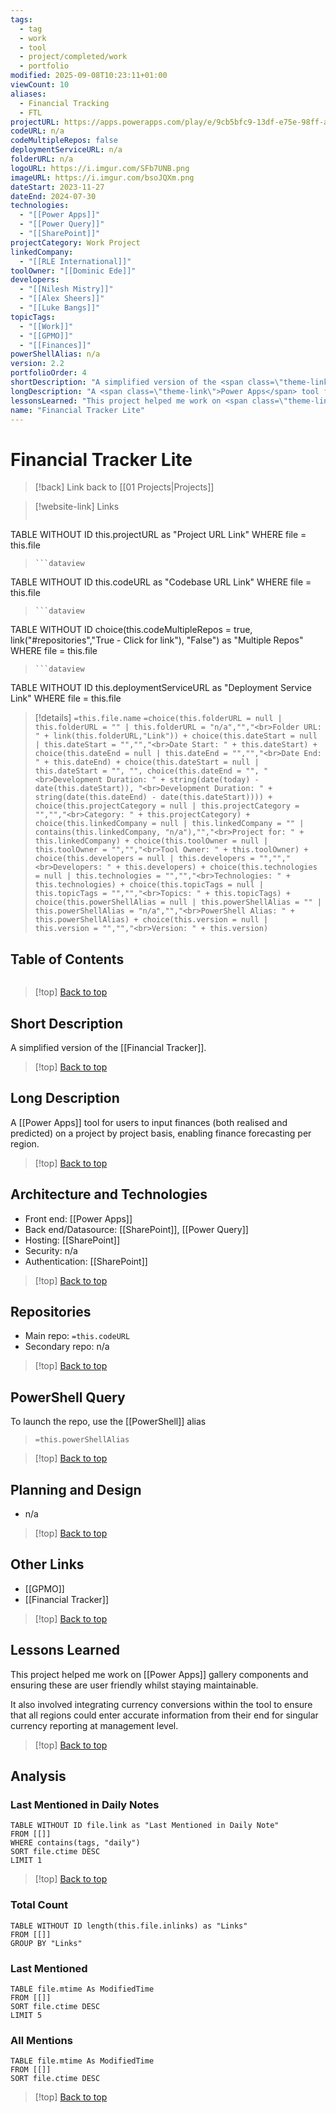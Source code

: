 ```yaml
---
tags:
  - tag
  - work
  - tool
  - project/completed/work
  - portfolio
modified: 2025-09-08T10:23:11+01:00
viewCount: 10
aliases:
  - Financial Tracking
  - FTL
projectURL: https://apps.powerapps.com/play/e/9cb5bfc9-13df-e75e-98ff-a4782f9d0f48/a/0f4944ff-c216-417f-9c3f-0a1caa4d9940?tenantId=6422ff1a-f3b5-4450-9230-ad4241884bf4&hint=4806e425-29da-4f17-aa45-7a1d3e37666b&sourcetime=1708077290794&source=portal
codeURL: n/a
codeMultipleRepos: false
deploymentServiceURL: n/a
folderURL: n/a
logoURL: https://i.imgur.com/SFb7UNB.png
imageURL: https://i.imgur.com/bsoJQXm.png
dateStart: 2023-11-27
dateEnd: 2024-07-30
technologies:
  - "[[Power Apps]]"
  - "[[Power Query]]"
  - "[[SharePoint]]"
projectCategory: Work Project
linkedCompany:
  - "[[RLE International]]"
toolOwner: "[[Dominic Ede]]"
developers:
  - "[[Nilesh Mistry]]"
  - "[[Alex Sheers]]"
  - "[[Luke Bangs]]"
topicTags:
  - "[[Work]]"
  - "[[GPMO]]"
  - "[[Finances]]"
powerShellAlias: n/a
version: 2.2
portfolioOrder: 4
shortDescription: "A simplified version of the <span class=\"theme-link\">Financial Tracker</span>."
longDescription: "A <span class=\"theme-link\">Power Apps</span> tool for users to input finances (both realised and predicted) on a project by project basis, enabling finance forecasting per region."
lessonsLearned: "This project helped me work on <span class=\"theme-link\">Power Apps</span> gallery components and ensuring these are user friendly whilst staying maintainable.<br><br>It also involved integrating currency conversions within the tool to ensure that all regions could enter accurate information from their end for singular currency reporting at management level."
name: "Financial Tracker Lite"
---
```

# Financial Tracker Lite

> [!back] Link back to [[01 Projects|Projects]]

>[!website-link] Links
> ```dataview
TABLE WITHOUT ID this.projectURL as "Project URL Link"
WHERE file = this.file
>```
>```dataview
TABLE WITHOUT ID this.codeURL as "Codebase URL Link"
WHERE file = this.file
>```
>```dataview
TABLE WITHOUT ID choice(this.codeMultipleRepos = true, link("#repositories","True - Click for link"), "False") as "Multiple Repos"
WHERE file = this.file
>```
>```dataview
TABLE WITHOUT ID this.deploymentServiceURL as "Deployment Service Link"
WHERE file = this.file

>[!details]  `=this.file.name`
>`=choice(this.folderURL = null | this.folderURL = "" | this.folderURL = "n/a","","<br>Folder URL: " + link(this.folderURL,"Link")) + choice(this.dateStart = null | this.dateStart = "","","<br>Date Start: " + this.dateStart) + choice(this.dateEnd = null | this.dateEnd = "","","<br>Date End: " + this.dateEnd) + choice(this.dateStart = null | this.dateStart = "", "", choice(this.dateEnd = "", "<br>Development Duration: " + string(date(today) - date(this.dateStart)), "<br>Development Duration: " + string(date(this.dateEnd) - date(this.dateStart)))) + choice(this.projectCategory = null | this.projectCategory = "","","<br>Category: " + this.projectCategory) + choice(this.linkedCompany = null | this.linkedCompany = "" | contains(this.linkedCompany, "n/a"),"","<br>Project for: " + this.linkedCompany) + choice(this.toolOwner = null | this.toolOwner = "","","<br>Tool Owner: " + this.toolOwner) + choice(this.developers = null | this.developers = "","","<br>Developers: " + this.developers) + choice(this.technologies = null | this.technologies = "","","<br>Technologies: " + this.technologies) + choice(this.topicTags = null | this.topicTags = "","","<br>Topics: " + this.topicTags) + choice(this.powerShellAlias = null | this.powerShellAlias = "" | this.powerShellAlias = "n/a","","<br>PowerShell Alias: " + this.powerShellAlias) + choice(this.version = null | this.version = "","","<br>Version: " + this.version)`

## Table of Contents

```table-of-contents
```

>[!top] [Back to top](#Table%20of%20Contents)

## Short Description

A simplified version of the [[Financial Tracker]].

>[!top] [Back to top](#Table%20of%20Contents)

## Long Description

A [[Power Apps]] tool for users to input finances (both realised and predicted) on a project by project basis, enabling finance forecasting per region.

>[!top] [Back to top](#Table%20of%20Contents)

## Architecture and Technologies

- Front end: [[Power Apps]]
- Back end/Datasource: [[SharePoint]], [[Power Query]]
- Hosting: [[SharePoint]]
- Security: n/a
- Authentication: [[SharePoint]]

>[!top] [Back to top](#Table%20of%20Contents)

## Repositories

- Main repo: `=this.codeURL`
- Secondary repo: n/a

>[!top] [Back to top](#Table%20of%20Contents)

## PowerShell Query

To launch the repo, use the [[PowerShell]] alias 

> `=this.powerShellAlias`

>[!top] [Back to top](#Table%20of%20Contents)

## Planning and Design

- n/a

>[!top] [Back to top](#Table%20of%20Contents)

## Other Links

- [[GPMO]]
- [[Financial Tracker]]

>[!top] [Back to top](#Table%20of%20Contents)

## Lessons Learned

This project helped me work on [[Power Apps]] gallery components and ensuring these are user friendly whilst staying maintainable.

It also involved integrating currency conversions within the tool to ensure that all regions could enter accurate information from their end for singular currency reporting at management level.

>[!top] [Back to top](#Table%20of%20Contents)

## Analysis

### Last Mentioned in Daily Notes

```dataview
TABLE WITHOUT ID file.link as "Last Mentioned in Daily Note"
FROM [[]]
WHERE contains(tags, "daily")
SORT file.ctime DESC
LIMIT 1
```

>[!top] [Back to top](#Table%20of%20Contents)

### Total Count

```dataview
TABLE WITHOUT ID length(this.file.inlinks) as "Links"
FROM [[]]
GROUP BY "Links"
```

### Last Mentioned

```dataview
TABLE file.mtime As ModifiedTime
FROM [[]]
SORT file.ctime DESC
LIMIT 5
```

### All Mentions

```dataview
TABLE file.mtime As ModifiedTime
FROM [[]]
SORT file.ctime DESC
```

>[!top] [Back to top](#Table%20of%20Contents)